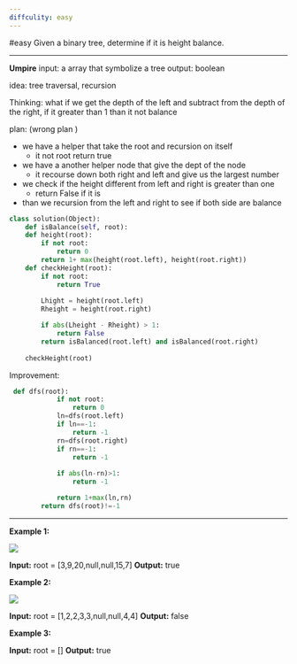 ```yaml
---
diffculity: easy
---
```

#easy 
Given a binary tree, determine if it is height balance.
****
**Umpire**
input: a array that symbolize a tree
output: boolean

idea: tree traversal, recursion

Thinking: what if we get the depth of the left and subtract from the depth of the right, if it greater than 1 than it not balance

plan: (wrong plan )
- we have a helper that take the root and recursion on itself
	- it not root return true
- we have a another helper node that give the dept of the node
	- it recourse down both right and left and give us the largest number
- we check if the height different from left and right is greater than one
	- return False if it is
- than we recursion from the left and right to see if both side are balance

```python
class solution(Object):
	def isBalance(self, root):
	def height(root):
		if not root:
			return 0
		return 1+ max(height(root.left), height(root.right))
	def checkHeight(root):
		if not root:
			return True
			
		Lhight = height(root.left)
		Rheight = height(root.right)

		if abs(Lheight - Rheight) > 1:
			return False
		return isBalanced(root.left) and isBalanced(root.right)
		
	checkHeight(root)
```

Improvement: 

```python
 def dfs(root):
            if not root:
                return 0
            ln=dfs(root.left)
            if ln==-1:
                return -1
            rn=dfs(root.right)
            if rn==-1:
                return -1
            
            if abs(ln-rn)>1:
                return -1

            return 1+max(ln,rn)
        return dfs(root)!=-1
```


****
**Example 1:**

![](https://assets.leetcode.com/uploads/2020/10/06/balance_1.jpg)

**Input:** root = [3,9,20,null,null,15,7]
**Output:** true

**Example 2:**

![](https://assets.leetcode.com/uploads/2020/10/06/balance_2.jpg)

**Input:** root = [1,2,2,3,3,null,null,4,4]
**Output:** false

**Example 3:**

**Input:** root = []
**Output:** true
